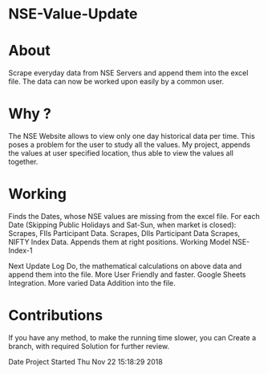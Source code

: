 # NSE-Value-Update


# About

Scrape everyday data from NSE Servers and append them into the excel file.
The data can now be worked upon easily by a common user.

# Why ?

The NSE Website allows to view only one day historical data per time.
This poses a problem for the user to study all the values.
My project, appends the values at user specified location, thus able to view the values all together.

# Working

Finds the Dates, whose NSE values are missing from the excel file.
For each Date (Skipping Public Holidays and Sat-Sun, when market is closed):
Scrapes, FIIs Participant Data.
Scrapes, DIIs Participant Data
Scrapes, NIFTY Index Data.
Appends them at right positions.
Working Model
NSE-Index-1

Next Update Log
Do, the mathematical calculations on above data and append them into the file.
More User Friendly and faster.
Google Sheets Integration.
More varied Data Addition into the file.

# Contributions
If you have any method, to make the running time slower, you can Create a branch, with required Solution for further review.

Date Project Started
Thu Nov 22 15:18:29 2018
